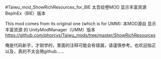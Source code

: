 #Taiwu_mod_ShowRichResources_for_BIE
太吾绘卷MOD 显示丰富资源 BepInEx（BIE）版本

This mod comes from its original one (which is for UMM):
本MOD源自 显示丰富资源 的 UnityModManager（UMM）版本
https://github.com/phorcys/Taiwu_mods/tree/master/ShowRichResources

俺是代码新手，才刚学的，里面的注释可能会有错漏，请谨慎参考。也欢迎指正
以及，真的不太会用github……